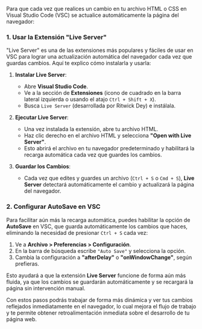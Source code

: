 Para que cada vez que realices un cambio en tu archivo HTML o CSS en Visual Studio Code (VSC) se actualice automáticamente la página del navegador:

### 1. **Usar la Extensión "Live Server"**
"Live Server" es una de las extensiones más populares y fáciles de usar en VSC para lograr una actualización automática del navegador cada vez que guardas cambios. Aquí te explico cómo instalarla y usarla:

1. **Instalar Live Server**:
   - Abre **Visual Studio Code**.
   - Ve a la sección de **Extensiones** (icono de cuadrado en la barra lateral izquierda o usando el atajo `Ctrl + Shift + X`).
   - Busca `Live Server` (desarrollada por Ritwick Dey) e instálala.

2. **Ejecutar Live Server**:
   - Una vez instalada la extensión, abre tu archivo HTML.
   - Haz clic derecho en el archivo HTML y selecciona **"Open with Live Server"**.
   - Esto abrirá el archivo en tu navegador predeterminado y habilitará la recarga automática cada vez que guardes los cambios.

3. **Guardar los Cambios**:
   - Cada vez que edites y guardes un archivo (`Ctrl + S` o `Cmd + S`), **Live Server** detectará automáticamente el cambio y actualizará la página del navegador.

### 2. **Configurar AutoSave en VSC**
Para facilitar aún más la recarga automática, puedes habilitar la opción de **AutoSave** en VSC, que guarda automáticamente los cambios que haces, eliminando la necesidad de presionar `Ctrl + S` cada vez:

1. Ve a **Archivo > Preferencias > Configuración**.
2. En la barra de búsqueda escribe `"Auto Save"` y selecciona la opción.
3. Cambia la configuración a **"afterDelay"** o **"onWindowChange"**, según prefieras.

Esto ayudará a que la extensión **Live Server** funcione de forma aún más fluida, ya que los cambios se guardarán automáticamente y se recargará la página sin intervención manual.

Con estos pasos podrás trabajar de forma más dinámica y ver tus cambios reflejados inmediatamente en el navegador, lo cual mejora el flujo de trabajo y te permite obtener retroalimentación inmediata sobre el desarrollo de tu página web.